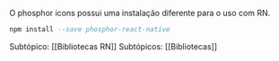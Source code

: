 O phosphor icons possui uma instalação diferente para o uso com RN.

```sql
npm install --save phosphor-react-native
```


Subtópico: [[Bibliotecas RN]]
Subtópicos: [[Bibliotecas]]